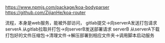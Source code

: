 https://www.npmjs.com/package/koa-bodyparser
https://github.com/ZijianHe/koa-router

流程，本身是web服务，能被外部访问，
gitlab提交->向serverA发送打包请求
serverA 从gitlab拉取并打包->向serverB发送部署请求
serverB 从serverA下载打包好的文件压缩包->清理文件->解压部署到相应文件夹->调用脚本启动服务

